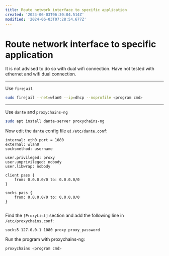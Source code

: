 ```yaml
---
title: Route network interface to specific application
created: '2024-06-03T06:30:04.514Z'
modified: '2024-06-03T07:28:54.677Z'
---
```


# Route network interface to specific application

It is not advised to do so with dual wifi connection. Have not tested with ethernet and wifi dual connection.

---

Use `firejail`

```bash
sudo firejail --net=wlan0 --ip=dhcp --noprofile <program cmd>
```

---

Use `dante` and `proxychains-ng`

```bash
sudo apt install dante-server proxychains-ng
```

Now edit the `dante` config file at `/etc/dante.conf`:

```
internal: eth0 port = 1080
external: wlan0
socksmethod: username

user.privileged: proxy
user.unprivileged: nobody
user.libwrap: nobody

client pass {
    from: 0.0.0.0/0 to: 0.0.0.0/0
}

socks pass {
    from: 0.0.0.0/0 to: 0.0.0.0/0
}


```

Find the `[ProxyList]` section and add the following line in `/etc/proxychains.conf`:

```
socks5 127.0.0.1 1080 proxy proxy_password
```

Run the program with proxychains-ng:

```bash
proxychains <program cmd>
```
